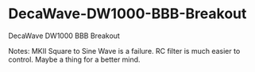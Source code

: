# DecaWave-DW1000-BBB-Breakout
DecaWave DW1000 BBB Breakout

Notes: MKII Square to Sine Wave is a failure. RC filter is much easier to control. Maybe a thing for a better mind.
